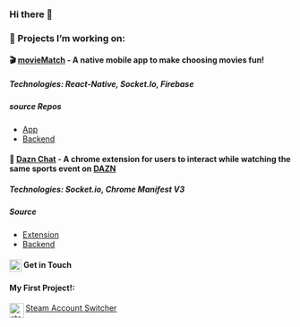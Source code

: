 ### Hi there 👋

### 🔭 Projects I’m working on: 

#### 🎬 [movieMatch](https://github.com/Mr0cket/movieMatch) - A native mobile app to make choosing movies fun!
##### Technologies: React-Native, Socket.Io, Firebase
##### source Repos
  - [App](https://github.com/Mr0cket/movieMatch)
  - [Backend](https://github.com/Mr0cket/movieMatch-backend)

#### 💬 [Dazn Chat](https://github.com/Mr0cket/dazn-chat) - A chrome extension for users to interact while watching the same sports event on [DAZN](https://www.dazn.com/)

##### Technologies: Socket.io, Chrome Manifest V3
 
##### Source
  - [Extension](https://github.com/Mr0cket/dazn-chat)
  - [Backend](https://github.com/Mr0cket/dazn-chat-server)
  
#### [<img align="center" alt="linkedin logo" width="22px" src="https://www.flaticon.com/svg/static/icons/svg/61/61109.svg"/>](https://www.linkedin.com/in/milo-silva/)   Get in Touch


#### My First Project!:

<img align="left" alt="steam logo" width="26px" src="https://static.wikia.nocookie.net/logopedia/images/5/56/Steam_Icon_2014.svg" />[ Steam Account Switcher](https://github.com/Mr0cket/Steam-Account-Switcher)
<!--
**Mr0cket/Mr0cket** is a ✨ _special_ ✨ repository because its `README.md` (this file) appears on your GitHub profile.

Here are some ideas to get you started:

- 🔭 I’m currently working on ...
- 🌱 I’m currently learning ...
- 👯 I’m looking to collaborate on ...
- 🤔 I’m looking for help with ...
- 💬 Ask me about ...
- 📫 How to reach me: ...
- 😄 Pronouns: ...
- ⚡ Fun fact: ...
-->

